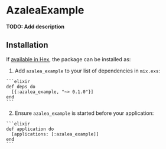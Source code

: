 # AzaleaExample

**TODO: Add description**

## Installation

If [available in Hex](https://hex.pm/docs/publish), the package can be installed as:

  1. Add `azalea_example` to your list of dependencies in `mix.exs`:

    ```elixir
    def deps do
      [{:azalea_example, "~> 0.1.0"}]
    end
    ```

  2. Ensure `azalea_example` is started before your application:

    ```elixir
    def application do
      [applications: [:azalea_example]]
    end
    ```

